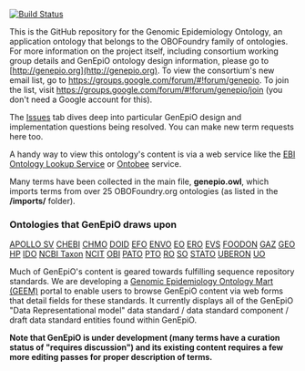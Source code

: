 [![Build Status](https://travis-ci.org/GenEpiO/genepio.svg?branch=master)](https://travis-ci.org/GenEpiO/genepio)

This is the GitHub repository for the Genomic Epidemiology Ontology, an application ontology that belongs to the OBOFoundry family of ontologies.  For more information on the project itself, including consortium working group details and GenEpiO ontology design information, please go to [http://genepio.org](http://genepio.org).  To view the consortium's new email list, go to https://groups.google.com/forum/#!forum/genepio. To join the list, visit https://groups.google.com/forum/#!forum/genepio/join (you don't need a Google account for this).

The [Issues](https://github.com/GenEpiO/genepio/issues) tab dives deep into particular GenEpiO design and implementation questions being resolved.  You can make new term requests here too.

A handy way to view this ontology's content is via a web service like the [EBI Ontology Lookup Service](https://www.ebi.ac.uk/ols/ontologies/genepio) or [Ontobee](http://www.ontobee.org) service.

Many terms have been collected in the main file, **genepio.owl**, which imports terms from over 25 OBOFoundry.org ontologies (as listed in the **/imports/** folder).

### Ontologies that GenEpiO draws upon
[APOLLO SV]()
[CHEBI]()
[CHMO]()
[DOID]()
[EFO]()
[ENVO]()
[EO]()
[ERO]()
[EVS]()
[FOODON]()
[GAZ]()
[GEO]()
[HP]()
[IDO]()
[NCBI Taxon]()
[NCIT]()
[OBI]()
[PATO]()
[PTO]()
[RO]()
[SO]()
[STATO]()
[UBERON]()
[UO]()

Much of GenEpiO's content is geared towards fulfilling sequence repository standards.  We are developing a [Genomic Epidemiology Ontology Mart (GEEM)](http://genepio.org/geem) portal to enable users to browse GenEpiO content via web forms that detail fields for these standards.  It currently displays all of the GenEpiO "Data Representational model" data standard / data standard component / draft data standard entities found within GenEpiO.

**Note that GenEpiO is under development (many terms have a curation status of "requires discussion") and its existing
  content requires a few more editing passes for proper description of terms.**
  
